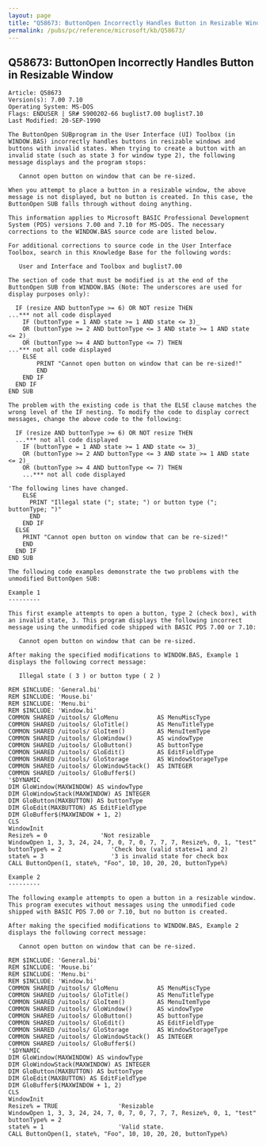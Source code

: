 ```yaml
---
layout: page
title: "Q58673: ButtonOpen Incorrectly Handles Button in Resizable Window"
permalink: /pubs/pc/reference/microsoft/kb/Q58673/
---
```


## Q58673: ButtonOpen Incorrectly Handles Button in Resizable Window

	Article: Q58673
	Version(s): 7.00 7.10
	Operating System: MS-DOS
	Flags: ENDUSER | SR# S900202-66 buglist7.00 buglist7.10
	Last Modified: 20-SEP-1990
	
	The ButtonOpen SUBprogram in the User Interface (UI) Toolbox (in
	WINDOW.BAS) incorrectly handles buttons in resizable windows and
	buttons with invalid states. When trying to create a button with an
	invalid state (such as state 3 for window type 2), the following
	message displays and the program stops:
	
	   Cannot open button on window that can be re-sized.
	
	When you attempt to place a button in a resizable window, the above
	message is not displayed, but no button is created. In this case, the
	ButtonOpen SUB falls through without doing anything.
	
	This information applies to Microsoft BASIC Professional Development
	System (PDS) versions 7.00 and 7.10 for MS-DOS. The necessary
	corrections to the WINDOW.BAS source code are listed below.
	
	For additional corrections to source code in the User Interface
	Toolbox, search in this Knowledge Base for the following words:
	
	   User and Interface and Toolbox and buglist7.00
	
	The section of code that must be modified is at the end of the
	ButtonOpen SUB from WINDOW.BAS (Note: The underscores are used for
	display purposes only):
	
	  IF (resize AND buttonType >= 6) OR NOT resize THEN
	...*** not all code displayed
	    IF (buttonType = 1 AND state >= 1 AND state <= 3)_
	    OR (buttonType >= 2 AND buttonType <= 3 AND state >= 1 AND state <= 2)_
	    OR (buttonType >= 4 AND buttonType <= 7) THEN
	...*** not all code displayed
	    ELSE
	        PRINT "Cannot open button on window that can be re-sized!"
	        END
	    END IF
	  END IF
	END SUB
	
	The problem with the existing code is that the ELSE clause matches the
	wrong level of the IF nesting. To modify the code to display correct
	messages, change the above code to the following:
	
	  IF (resize AND buttonType >= 6) OR NOT resize THEN
	  ...*** not all code displayed
	    IF (buttonType = 1 AND state >= 1 AND state <= 3)_
	    OR (buttonType >= 2 AND buttonType <= 3 AND state >= 1 AND state <= 2)_
	    OR (buttonType >= 4 AND buttonType <= 7) THEN
	    ...*** not all code displayed
	
	'The following lines have changed.
	    ELSE
	      PRINT "Illegal state ("; state; ") or button type ("; buttonType; ")"
	      END
	    END IF
	  ELSE
	    PRINT "Cannot open button on window that can be re-sized!"
	    END
	  END IF
	END SUB
	
	The following code examples demonstrate the two problems with the
	unmodified ButtonOpen SUB:
	
	Example 1
	---------
	
	This first example attempts to open a button, type 2 (check box), with
	an invalid state, 3. This program displays the following incorrect
	message using the unmodified code shipped with BASIC PDS 7.00 or 7.10:
	
	   Cannot open button on window that can be re-sized.
	
	After making the specified modifications to WINDOW.BAS, Example 1
	displays the following correct message:
	
	   Illegal state ( 3 ) or button type ( 2 )
	
	REM $INCLUDE: 'General.bi'
	REM $INCLUDE: 'Mouse.bi'
	REM $INCLUDE: 'Menu.bi'
	REM $INCLUDE: 'Window.bi'
	COMMON SHARED /uitools/ GloMenu           AS MenuMiscType
	COMMON SHARED /uitools/ GloTitle()        AS MenuTitleType
	COMMON SHARED /uitools/ GloItem()         AS MenuItemType
	COMMON SHARED /uitools/ GloWindow()       AS windowType
	COMMON SHARED /uitools/ GloButton()       AS buttonType
	COMMON SHARED /uitools/ GloEdit()         AS EditFieldType
	COMMON SHARED /uitools/ GloStorage        AS WindowStorageType
	COMMON SHARED /uitools/ GloWindowStack()  AS INTEGER
	COMMON SHARED /uitools/ GloBuffer$()
	'$DYNAMIC
	DIM GloWindow(MAXWINDOW) AS windowType
	DIM GloWindowStack(MAXWINDOW) AS INTEGER
	DIM GloButton(MAXBUTTON) AS buttonType
	DIM GloEdit(MAXBUTTON) AS EditFieldType
	DIM GloBuffer$(MAXWINDOW + 1, 2)
	CLS
	WindowInit
	Resize% = 0               'Not resizable
	WindowOpen 1, 3, 3, 24, 24, 7, 0, 7, 0, 7, 7, 7, Resize%, 0, 1, "test"
	buttonType% = 2              'Check box (valid states=1 and 2)
	state% = 3                   '3 is invalid state for check box
	CALL ButtonOpen(1, state%, "Foo", 10, 10, 20, 20, buttonType%)
	
	Example 2
	---------
	
	The following example attempts to open a button in a resizable window.
	This program executes without messages using the unmodified code
	shipped with BASIC PDS 7.00 or 7.10, but no button is created.
	
	After making the specified modifications to WINDOW.BAS, Example 2
	displays the following correct message:
	
	   Cannot open button on window that can be re-sized.
	
	REM $INCLUDE: 'General.bi'
	REM $INCLUDE: 'Mouse.bi'
	REM $INCLUDE: 'Menu.bi'
	REM $INCLUDE: 'Window.bi'
	COMMON SHARED /uitools/ GloMenu           AS MenuMiscType
	COMMON SHARED /uitools/ GloTitle()        AS MenuTitleType
	COMMON SHARED /uitools/ GloItem()         AS MenuItemType
	COMMON SHARED /uitools/ GloWindow()       AS windowType
	COMMON SHARED /uitools/ GloButton()       AS buttonType
	COMMON SHARED /uitools/ GloEdit()         AS EditFieldType
	COMMON SHARED /uitools/ GloStorage        AS WindowStorageType
	COMMON SHARED /uitools/ GloWindowStack()  AS INTEGER
	COMMON SHARED /uitools/ GloBuffer$()
	'$DYNAMIC
	DIM GloWindow(MAXWINDOW) AS windowType
	DIM GloWindowStack(MAXWINDOW) AS INTEGER
	DIM GloButton(MAXBUTTON) AS buttonType
	DIM GloEdit(MAXBUTTON) AS EditFieldType
	DIM GloBuffer$(MAXWINDOW + 1, 2)
	CLS
	WindowInit
	Resize% = TRUE                 'Resizable
	WindowOpen 1, 3, 3, 24, 24, 7, 0, 7, 0, 7, 7, 7, Resize%, 0, 1, "test"
	buttonType% = 2
	state% = 1                     'Valid state.
	CALL ButtonOpen(1, state%, "Foo", 10, 10, 20, 20, buttonType%)
